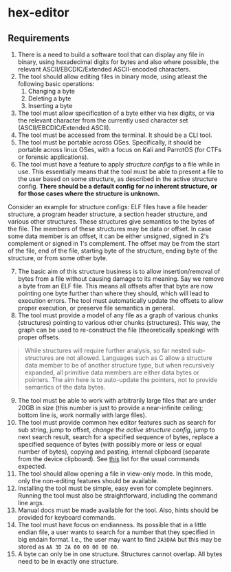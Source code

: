 ﻿# hex-editor

## Requirements

1. There is a need to build a software tool that can display any file in binary, using hexadecimal digits for bytes and also where possible, the relevant ASCII/EBCDIC/Extended ASCII-encoded characters.
2. The tool should allow editing files in binary mode, using atleast the following basic operations:
   1. Changing a byte
   2. Deleting a byte
   3. Inserting a byte
3. The tool must allow specification of a byte either via hex digits, or via the relevant character from the currently used character set (ASCII/EBCDIC/Extended ASCII).
4. The tool must be accessed from the terminal. It should be a CLI tool.
5. The tool must be portable across OSes. Specifically, it should be portable across linux OSes, with a focus on Kali and ParrotOS (for CTFs or forensic applications).
6. The tool must have a feature to apply _structure configs_ to a file while in use. This essentially means that the tool must be able to present a file to the user based on some structure, as described in the active structure config. **There should be a default config for _no_ inherent structure, or for those cases where the structure is unknown.**

Consider an example for structure configs: ELF files have a file header structure, a program header structure, a section header structure, and various other structures. These structures give semantics to the bytes of the file. The members of these structures may be data or offset. In case some data member is an offset, it can be either unsigned, signed in 2's complement or signed in 1's complement. The offset may be from the start of the file, end of the file, starting byte of the structure, ending byte of the structure, or from some other byte.

7. The basic aim of this structure business is to allow insertion/removal of bytes from a file without causing damage to its meaning. Say we remove a byte from an ELF file. This means all offsets after that byte are now pointing one byte further than where they should, which will lead to execution errors. The tool must automatically update the offsets to allow proper execution, or preserve file semantics in general.
8. The tool must provide a model of any file as a graph of various chunks (structures) pointing to various other chunks (structures). This way, the graph can be used to re-construct the file (theoretically speaking) with proper offsets.

> While structures will require further analysis, so far nested sub-structures are not allowed. Languages such as C allow a structure data member to be of another structure type, but when recursively expanded, all primitive data members are either data bytes or pointers. The aim here is to auto-update the pointers, not to provide semantics of the data bytes.

9. The tool must be able to work with arbitrarily large files that are under 20GB in size (this number is just to provide a near-infinite ceiling; bottom line is, work normally with large files).
10. The tool must provide common hex editor features such as search for sub string, jump to offset, _change the active structure config_, jump to next search result, search for a specified sequence of bytes, replace a specified sequence of bytes (with possibly more or less or equal number of bytes), copying and pasting, internal clipboard (separate from the device clipboard). See [this](https://linux.die.net/man/1/hexedit) list for the usual commands expected.
11. The tool should allow opening a file in view-only mode. In this mode, only the non-editing features should be available.
12. Installing the tool must be simple, easy even for complete beginners. Running the tool must also be straightforward, including the command line args.
13. Manual docs must be made available for the tool. Also, hints should be provided for keyboard commands.
14. The tool must have focus on endianness. Its possible that in a little endian file, a user wants to search for a number that they specified in big endain format. I.e., the user may want to find `2A3DAA` but this may be stored as `AA 3D 2A 00 00 00 00 00`.
15. A byte can only be in one structure. Structures cannot overlap. All bytes need to be in exactly one structure.
